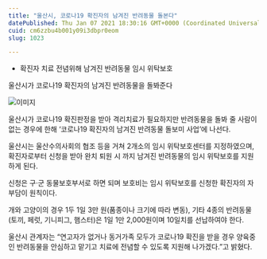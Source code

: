 ```yaml
---
title: "울산시, 코로나19 확진자의 남겨진 반려동물 돌본다"
datePublished: Thu Jan 07 2021 18:30:16 GMT+0000 (Coordinated Universal Time)
cuid: cm6zzbu4b001y09i3dbpr0eom
slug: 1023

---
```



- 확진자 치료 전념위해 남겨진 반려동물 임시 위탁보호

울산시가 코로나19 확진자의 남겨진 반려동물을 돌봐준다

![이미지](https://cdn.hashnode.com/res/hashnode/image/upload/v1739247957213/12eb047a-94c9-417e-bbe4-1b0b44c2de21.jpeg)

울산시가 코로나19 확진판정을 받아 격리치료가 필요하지만 반려동물을 돌봐 줄 사람이 없는 경우에 한해 ‘코로나19 확진자의 남겨진 반려동물 돌보미 사업’에 나선다.

울산시는 울산수의사회의 협조 등을 거쳐 2개소의 임시 위탁보호센터를 지정하였으며, 확진자로부터 신청을 받아 완치 퇴원 시 까지 남겨진 반려동물의 임시 위탁보호를 지원하게 된다.

신청은 구·군 동물보호부서로 하면 되며 보호비는 임시 위탁보호를 신청한 확진자의 자부담이 원칙이다.

개와 고양이의 경우 1두 1일 3만 원(품종이나 크기에 따라 변동), 기타 4종의 반려동물(토끼, 페럿, 기니피그, 햄스터)은 1일 1만 2,000원이며 10일치를 선납하여야 한다.

울산시 관계자는 “연고자가 없거나 동거가족 모두가 코로나19 확진을 받을 경우 양육중인 반려동물을 안심하고 맡기고 치료에 전념할 수 있도록 지원해 나가겠다.”고 밝혔다.